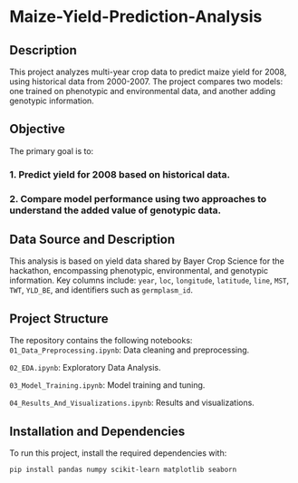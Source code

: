 # Maize-Yield-Prediction-Analysis

## Description
This project analyzes multi-year crop data to predict maize yield for 2008, using historical data from 2000-2007. The project compares two models: one trained on phenotypic and environmental data, and another adding genotypic information.


## Objective
The primary goal is to:

### 1. Predict yield for 2008 based on historical data.
### 2. Compare model performance using two approaches to understand the added value of genotypic data.

## Data Source and Description
This analysis is based on yield data shared by Bayer Crop Science for the hackathon, encompassing phenotypic, environmental, and genotypic information. Key columns include:
`year`, `loc`, `longitude`, `latitude`, `line`, `MST`, `TWT`, `YLD_BE`, and identifiers such as `germplasm_id`.

## Project Structure
The repository contains the following notebooks:
`01_Data_Preprocessing.ipynb`: Data cleaning and preprocessing.</p>
`02_EDA.ipynb`: Exploratory Data Analysis.</p>
`03_Model_Training.ipynb`: Model training and tuning.</p>
`04_Results_And_Visualizations.ipynb`: Results and visualizations.</p>

## Installation and Dependencies
To run this project, install the required dependencies with:

```
pip install pandas numpy scikit-learn matplotlib seaborn
```
